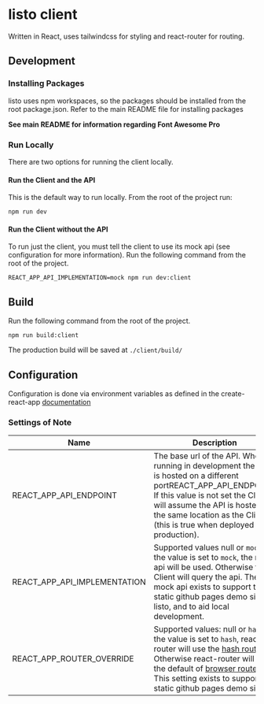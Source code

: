 # listo client

Written in React, uses tailwindcss for styling and react-router for routing.

## Development

### Installing Packages

listo uses npm workspaces, so the packages should be installed from the root package.json. Refer to the main README file for installing packages

**See main README for information regarding Font Awesome Pro**


### Run Locally

There are two options for running the client locally.

#### Run the Client and the API

This is the default way to run locally. From the root of the project run: 

```
npm run dev
```

#### Run the Client without the API

To run just the client, you must tell the client to use its mock api (see configuration for more information). Run the following command from the root of the project.
```
REACT_APP_API_IMPLEMENTATION=mock npm run dev:client
```

## Build 

Run the following command from the root of the project.

```
npm run build:client
```

The production build will be saved at `./client/build/`


## Configuration

Configuration is done via environment variables as defined in the create-react-app [documentation](https://create-react-app.dev/docs/adding-custom-environment-variables/)

### Settings of Note
| Name      | Description |
| ----------- | ----------- |
| REACT_APP_API_ENDPOINT      | The base url of the API. When running in development the API is hosted on a different portREACT_APP_API_ENDPOINT. If this value is not set the Client will assume the API is hosted at the same location as the Client (this is true when deployed in production).     | 
| REACT_APP_API_IMPLEMENTATION   | Supported values null or `mock`. If the value is set to `mock`, the mock api will be used. Otherwise the Client will query the api. The mock api exists to support the static github pages demo site of listo, and to aid local development.     |
| REACT_APP_ROUTER_OVERRIDE | Supported values: null or `hash`. If the value is set to `hash`, react-router will use the [hash router](https://reactrouter.com/en/6.4.3/router-components/hash-router). Otherwise react-router will use the default of [browser router](https://reactrouter.com/en/6.4.3/router-components/browser-router). This setting exists to support the static github pages demo site. |